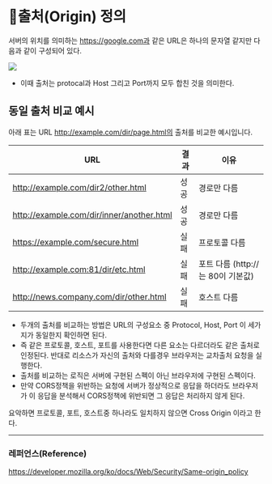 # 📌출처(Origin) 정의

서버의 위치를 의미하는 https://google.com과 같은 URL은 하나의 문자열 같지만 다음과 같이 구성되어 있다.

![](https://velog.velcdn.com/images%2Fjimmy0417%2Fpost%2Fcf31d955-6d0d-4a01-81d3-768613ffc136%2FCross%20Functional%20Flow%20Chart%20Template%20-%20Origin%20(2).jpg)

- 이때 출처는 protocal과 Host 그리고 Port까지 모두 합친 것을 의미한다.


## 동일 출처 비교 예시
아래 표는 URL http://example.com/dir/page.html의 출처를 비교한 예시입니다.

|URL	|결과|	이유|
|--|--|--|
|http://example.com/dir2/other.html|	성공|	경로만 다름|
|http://example.com/dir/inner/another.html|	성공|	경로만 다름|
|https://example.com/secure.html	|실패|	프로토콜 다름|
|http://example.com:81/dir/etc.html|	실패|	포트 다름 (http://는 80이 기본값)|
|http://news.company.com/dir/other.html|	실패|	호스트 다름|

- 두개의 출처를 비교하는 방법은 URL의 구성요소 중 Protocol, Host, Port 이 세가지가 동일한지 확인하면 된다.
- 즉 같은 프로토콜, 호스트, 포트를 사용한다면 다른 요소는 다르더라도 같은 출처로 인정된다. 반대로 리소스가 자신의 출처와 다를경우 브라우저는 교차출처 요청을 실행한다.
- 출처를 비교하는 로직은 서버에 구현된 스펙이 아닌 브라우저에 구현된 스펙이다.
- 만약 CORS정책을 위반하는 요청에 서버가 정상적으로 응답을 하더라도 브라우저가 이 응답을 분석해서 CORS정책에 위반되면 그 응답은 처리하지 않게 된다.
 

요악하면 프로토콜, 포트, 호스트중 하나라도 일치하지 않으면 Cross Origin 이라고 한다.

___
### 레퍼언스(Reference)
https://developer.mozilla.org/ko/docs/Web/Security/Same-origin_policy